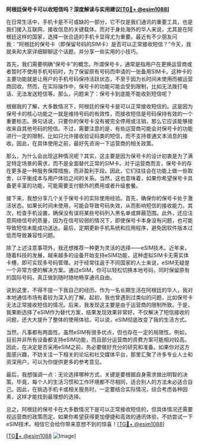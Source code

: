 **阿根廷保号卡可以收短信吗？深度解读与实用建议[[TG💪+ @esim1088](https://t.me/s/esim1088)]**

在日常生活中，手机卡是不可或缺的一部分，它不仅是我们通讯的重要工具，也是我们接入互联网、接收信息的关键载体。而对于身处海外的华人来说，尤其是在阿根廷这样的国家，选择一张合适的手机卡显得尤为重要。最近有不少朋友问我：“阿根廷的保号卡（即保留号码的SIM卡）是否可以正常接收短信？”今天，我就来和大家详细聊聊这个话题，并分享一些实用的小技巧。

首先，我们需要明确“保号卡”的概念。所谓保号卡，通常是指用户在更换运营商或者暂时不使用手机号码时，为了保留原有号码而申请的一张备用SIM卡。这种卡的主要功能就是让用户的手机号码保持活跃状态，不至于因为长时间未使用而被运营商回收。然而，在实际操作中，保号卡的功能可能会受到限制，比如无法拨打电话、无法发送短信等。那么，问题来了：保号卡到底能不能收到短信呢？

根据我的了解，大多数情况下，阿根廷的保号卡是可以正常接收短信的。这是因为保号卡的核心功能之一就是维持号码的有效性，而接收短信是号码保持有效的一个重要标志。换句话说，只要你的保号卡没有被完全停用或注销，那么它应该能够接收来自其他号码的短信。不过，需要注意的是，有些运营商可能会对保号卡的功能进行一定的限制，比如只允许接收验证码类的短信，而不支持普通文本消息的接收。因此，在具体使用之前，最好先咨询一下运营商的相关政策。

那么，为什么会出现这种情况呢？其实，这主要是因为保号卡的设计初衷是为了满足特定场景的需求，而不是全面替代正常的SIM卡。对于运营商而言，保号卡的存在更多是一种服务保障措施，而非盈利手段。因此，它们往往会在功能上做一些取舍，以平衡成本与用户体验之间的关系。当然，这也意味着，如果你希望保号卡具备更丰富的功能，可能需要支付额外的费用或者升级套餐。

接下来，我想分享几个关于保号卡的实际使用经验。首先，确保你的保号卡处于激活状态。如果长时间未使用，可能会导致号码失效，从而影响短信的接收能力。其次，检查手机设置，确保没有误将某些号码列入黑名单或屏蔽范围。此外，还应注意网络信号的质量，因为在信号较弱的情况下，即使保号卡本身没有问题，也可能导致短信未能成功送达。最后，定期更新手机系统和应用程序，避免因软件版本过低而导致兼容性问题。

除了上述注意事项外，我还想推荐一种更为灵活的选择——eSIM技术。近年来，随着科技的发展，越来越多的设备开始支持eSIM功能，这种虚拟SIM卡无需实体卡槽，即可实现多号码管理。对于经常往返于不同国家的人士来说，eSIM无疑是一个非常方便的解决方案。通过eSIM，你可以轻松切换本地号码，同时保留原有的国际号码，真正做到随时随地畅享通讯自由。

说到这里，不得不提一下我自己的经历。作为一名长期生活在阿根廷的华人，我对本地通信市场有着较为深入的了解。起初，我也曾遇到过类似的问题，比如保号卡无法正常接收短信的情况。后来，我发现这主要是由于运营商的限制所致。于是，我果断选择了eSIM作为替代方案，结果发现效果非常好。不仅解决了短信接收的问题，还大大提升了整体的使用体验。可以说，eSIM彻底改变了我的生活方式。

当然，凡事都有两面性。虽然eSIM有很多优点，但也存在一定的局限性。例如，目前并非所有设备都支持eSIM功能，而且部分运营商的资费方案可能相对较高。因此，在决定是否采用eSIM之前，务必要做好充分的研究和准备。如果你对这方面感兴趣，不妨关注一下相关的论坛和社交媒体平台，那里汇聚了许多专业人士和资深用户，可以为你提供更多的参考意见。

最后，我想强调一点：无论选择哪种方式，关键是要根据自身需求做出明智的决策。毕竟，每个人的生活习惯和工作环境都不尽相同，适合别人的方法未必适合自己。因此，在挑选手机卡或相关服务时，一定要结合实际情况，综合考虑各种因素，这样才能找到最理想的选择。

总之，阿根廷的保号卡在大多数情况下是可以正常接收短信的，但具体情况还需要视运营商的政策而定。如果你希望获得更加便捷和高效的通讯体验，不妨尝试一下eSIM技术。相信它会给你带来意想不到的惊喜！[[TG💪+ @esim1088](https://t.me/s/esim1088)]

[[TG💪+ @esim1088](https://t.me/s/esim1088) ![Image](https://i.postimg.cc/4NQfJmqS/Snipaste-2025-05-13-00-14-12.png)]